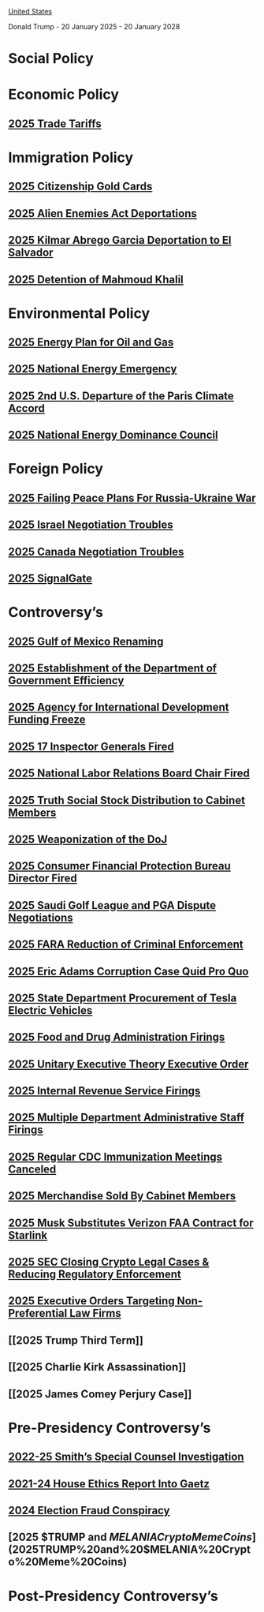 [United States](../United%20States)

Donald Trump - 20 January 2025 - 20 January 2028
# Social Policy

# Economic Policy
## [2025 Trade Tariffs](2025%20Trade%20Tariffs)

# Immigration Policy
## [2025 Citizenship Gold Cards](2025%20Citizenship%20Gold%20Cards)
## [2025 Alien Enemies Act Deportations](2025%20Alien%20Enemies%20Act%20Deportations)
## [2025 Kilmar Abrego Garcia Deportation to El Salvador](2025%20Kilmar%20Abrego%20Garcia%20Deportation%20to%20El%20Salvador)
## [2025 Detention of Mahmoud Khalil](2025%20Detention%20of%20Mahmoud%20Khalil)

# Environmental Policy
## [2025 Energy Plan for Oil and Gas](2025%20Energy%20Plan%20for%20Oil%20and%20Gas)
## [2025 National Energy Emergency](2025%20National%20Energy%20Emergency)
## [2025 2nd U.S. Departure of the Paris Climate Accord](2025%202nd%20U.S.%20Departure%20of%20the%20Paris%20Climate%20Accord)
## [2025 National Energy Dominance Council](2025%20National%20Energy%20Dominance%20Council)

# Foreign Policy
## [2025 Failing Peace Plans For Russia-Ukraine War](2025%20Failing%20Peace%20Plans%20For%20Russia-Ukraine%20War)
## [2025 Israel Negotiation Troubles](2025%20Israel%20Negotiation%20Troubles)
## [2025 Canada Negotiation Troubles](2025%20Canada%20Negotiation%20Troubles)
## [2025 SignalGate](2025%20SignalGate)

# Controversy’s
## [2025 Gulf of Mexico Renaming](2025%20Gulf%20of%20Mexico%20Renaming)
## [2025 Establishment of the Department of Government Efficiency](2025%20Establishment%20of%20the%20Department%20of%20Government%20Efficiency)
## [2025 Agency for International Development Funding Freeze](2025%20Agency%20for%20International%20Development%20Funding%20Freeze)
## [2025 17 Inspector Generals Fired](2025%2017%20Inspector%20Generals%20Fired)
## [2025 National Labor Relations Board Chair Fired](2025%20National%20Labor%20Relations%20Board%20Chair%20Fired)
## [2025 Truth Social Stock Distribution to Cabinet Members](2025%20Truth%20Social%20Stock%20Distribution%20to%20Cabinet%20Members)
## [2025 Weaponization of the DoJ](2025%20Weaponization%20of%20the%20DoJ)
## [2025 Consumer Financial Protection Bureau Director Fired](2025%20Consumer%20Financial%20Protection%20Bureau%20Director%20Fired)
## [2025 Saudi Golf League and PGA Dispute Negotiations](2025%20Saudi%20Golf%20League%20and%20PGA%20Dispute%20Negotiations)
## [2025 FARA Reduction of Criminal Enforcement](2025%20FARA%20Reduction%20of%20Criminal%20Enforcement)
## [2025 Eric Adams Corruption Case Quid Pro Quo](2025%20NY%20Mayor%20Eric%20Adams%20Corruption%20Case%20Dismissal)
## [2025 State Department Procurement of Tesla Electric Vehicles](2025%20State%20Department%20Procurement%20of%20Tesla%20Electric%20Vehicles)
## [2025 Food and Drug Administration Firings](2025%20Food%20and%20Drug%20Administration%20Firings)
## [2025 Unitary Executive Theory Executive Order](2025%20Unitary%20Executive%20Theory%20Executive%20Order)
## [2025 Internal Revenue Service Firings](2025%20Internal%20Revenue%20Service%20Firings)
## [2025 Multiple Department Administrative Staff Firings](2025%20Multiple%20Department%20Administrative%20Staff%20Firings)
## [2025 Regular CDC Immunization Meetings Canceled](2025%20Regular%20CDC%20Immunization%20Meetings%20Canceled)
## [2025 Merchandise Sold By Cabinet Members](2025%20Merchandise%20Sold%20By%20Cabinet%20Members)
## [2025 Musk Substitutes Verizon FAA Contract for Starlink](2025%20Musk%20Substitutes%20Verizon%20FAA%20Contract%20for%20Starlink)
## [2025 SEC Closing Crypto Legal Cases & Reducing Regulatory Enforcement](2025%20SEC%20Closing%20Crypto%20Legal%20Cases%20&%20Reducing%20Regulatory%20Enforcement)
## [2025 Executive Orders Targeting Non-Preferential Law Firms](2025%20Executive%20Orders%20Targeting%20Non-Preferential%20Law%20Firms)
##

## [[2025 Trump Third Term]]
## [[2025 Charlie Kirk Assassination]]
## [[2025 James Comey Perjury Case]]

# Pre-Presidency Controversy’s
## [2022-25 Smith’s Special Counsel Investigation](2022-25%20Smith’s%20Special%20Counsel%20Investigation)
## [2021-24 House Ethics Report Into Gaetz](2021-24%20House%20Ethics%20Report%20Into%20Gaetz)
## [2024 Election Fraud Conspiracy](2024%20Election%20Fraud%20Conspiracy)
## [2025 $TRUMP and $MELANIA Crypto Meme Coins](2025%20$TRUMP%20and%20$MELANIA%20Crypto%20Meme%20Coins)

# Post-Presidency Controversy’s

